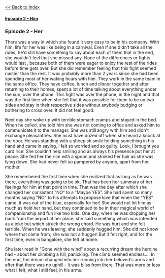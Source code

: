 [<<  Back to Index](index.md)


#### [Episode 2 - Him](him2.md)


### Episode 2 - Her
There was a way in which she found it very easy to be in his company. With him, life for her was like being in a carnival. Even if she didn't take all the rides, he'd still have something to say about each of them that in the end, she wouldn't feel that she missed any. None of the differences or fights would last , because both of them were eager to enjoy the rest of the rides before time gets over. But she did remember feeling that this fight seemed nastier than the rest. It was probably more than 2 years since she had been spending most of her waking hours with him. They work in the same team in the same office. They have coffee, lunch and dinner together and after returning to their homes, spent a lot of time talking about everything under the sun, over the phone. This fight was over the phone, in the night and that was the first time when she felt that it was possible for them to be on two sides and stay in their respective sides without anybody budging or bothering to cross over. It did not feel good.

Next day she woke up with terrible stomach cramps and stayed in the bed. When he called, she told him she was not coming to office and asked him to communicate it to the manager. She was still angry with him and didn't exchange pleasantries. She must have dozed off when she heard a knock at the door. He was standing with a sheepish smile holding something in his hand and came in saying, I felt so worried and so guilty. Look, I brought you curd rice! She couldn't help smiling and as always his presence put her at peace. She fed her the rice with a spoon and stroked her hair as she was lying down. She had never felt so pampered by anyone, apart from her mother. 

She remembered the first time when she realized that as long as he was there, everything was going to be ok. That has been her summary of her feelings for him at that point in time. That was the day after which she changed her consistent "NO" to a "Maybe YES". She had spent so many months saying "NO" to his attempts to propose love that when the "YES" came, it was out of the blue, especially for her! She would not let him as much as hold her hand, but they continued to be in their magical world of companionship and fun like two kids. One day, when he was dropping her back from the airport at her place, she said something which was intended as a joke but which struck the wrong chord. He was hurt and she felt terrible. When he was leaving, she suddenly hugged him. She did not know where that came from, she was not a hugger! But it felt right, and for the first time, even in bangalore, she felt at home. 

She later read in "Gone with the wind" about a recurring dream the heroine had - about her climbing a hill, panicking. The climb seemed endless.... In the end, the dream changed into her running into her beloved's arms and after that there was no uphill - It was bliss from there. That was more or less what I felt, what I still feel, in his arms.